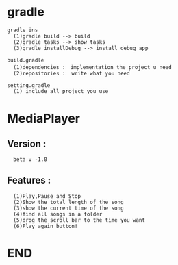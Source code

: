 # gradle

    gradle ins
      (1)gradle build --> build
      (2)gradle tasks --> show tasks
      (3)gradle installDebug --> install debug app  
      
    build.gradle
      (1)dependencies :　implementation the project u need
      (2)repositories :  write what you need 
      
    setting.gradle
      (1) include all project you use
# MediaPlayer
## Version :
      beta v -1.0
## Features :

      (1)Play,Pause and Stop
      (2)Show the total length of the song
      (3)show the current time of the song
      (4)find all songs in a folder
      (5)drog the scroll bar to the time you want
      (6)Play again button!
      
# END
